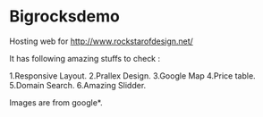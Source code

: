 Bigrocksdemo
============

Hosting web for http://www.rockstarofdesign.net/

It has following amazing stuffs to check :

1.Responsive Layout.
2.Prallex Design.
3.Google Map
4.Price table.
5.Domain Search.
6.Amazing Slidder.

Images are from google*.

